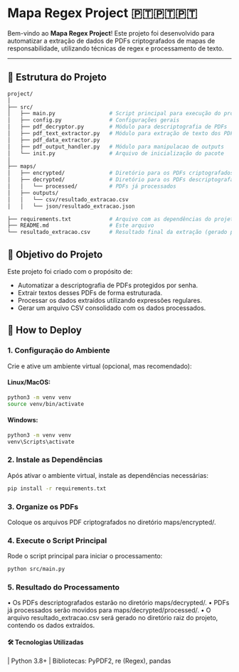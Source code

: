 # **Mapa Regex Project** 🇵🇹🇵🇹🇵🇹

Bem-vindo ao **Mapa Regex Project**! Este projeto foi desenvolvido para automatizar a extração de dados de PDFs criptografados de mapas de responsabilidade, utilizando técnicas de regex e processamento de texto.

---

## **📂 Estrutura do Projeto**
```bash
project/
│
├── src/
│   ├── main.py                 # Script principal para execução do projeto
│   ├── config.py               # Configurações gerais
│   ├── pdf_decryptor.py        # Módulo para descriptografia de PDFs
│   ├── pdf_text_extractor.py   # Módulo para extração de texto dos PDFs
│   ├── pdf_data_extractor.py
│   ├── pdf_output_handler.py   # Módulo para manipulacao de outputs
│   └── init.py                 # Arquivo de inicialização do pacote
│
├── maps/
│   ├── encrypted/              # Diretório para os PDFs criptografados
│   ├── decrypted/              # Diretório para os PDFs descriptografados
│   │   └── processed/          # PDFs já processados
│   ├── outputs/
│   │   └── csv/resultado_extracao.csv
│   │   └── json/resultado_extracao.json

├── requirements.txt            # Arquivo com as dependências do projeto
├── README.md                   # Este arquivo
└── resultado_extracao.csv      # Resultado final da extração (gerado pelo script)
```

## **🎯 Objetivo do Projeto**

Este projeto foi criado com o propósito de:

- Automatizar a descriptografia de PDFs protegidos por senha.
- Extrair textos desses PDFs de forma estruturada.
- Processar os dados extraídos utilizando expressões regulares.
- Gerar um arquivo CSV consolidado com os dados processados.


## **🔮 How to Deploy**

### 1. Configuração do Ambiente

Crie e ative um ambiente virtual (opcional, mas recomendado):

#### Linux/MacOS:
```bash
python3 -m venv venv
source venv/bin/activate
```

#### Windows:
```bash
python3 -m venv venv
venv\Scripts\activate
```

### 2. Instale as Dependências

Após ativar o ambiente virtual, instale as dependências necessárias:
```bash
pip install -r requirements.txt
```

### 3. Organize os PDFs

Coloque os arquivos PDF criptografados no diretório maps/encrypted/.

### 4. Execute o Script Principal

Rode o script principal para iniciar o processamento:
```bash
python src/main.py
```

### 5. Resultado do Processamento
•	Os PDFs descriptografados estarão no diretório maps/decrypted/.
•	PDFs já processados serão movidos para maps/decrypted/processed/.
•	O arquivo resultado_extracao.csv será gerado no diretório raiz do projeto, contendo os dados extraídos.

#### 🛠️ Tecnologias Utilizadas 
| Python 3.8+ | Bibliotecas: PyPDF2, re (Regex), pandas